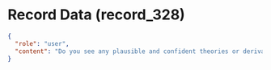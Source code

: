 # Record Data (record_328)

```json
{
  "role": "user",
  "content": "Do you see any plausible and confident theories or derivations you are able to make for why i am not able to see myself as having done somethign well in life? "
}
```
